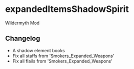 # expandedItemsShadowSpirit
 Wildermyth Mod

## Changelog
- A shadow element books
- Fix all staffs from 'Smokers_Expanded_Weapons'
- Fix all flails from 'Smokers_Expanded_Weapons'
